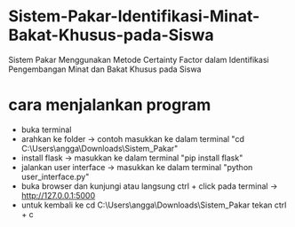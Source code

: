# Sistem-Pakar-Identifikasi-Minat-Bakat-Khusus-pada-Siswa
Sistem Pakar Menggunakan Metode Certainty Factor dalam Identifikasi Pengembangan Minat dan Bakat Khusus pada Siswa 
# cara menjalankan program
- buka terminal
- arahkan ke folder -> contoh masukkan ke dalam terminal "cd C:\Users\angga\Downloads\Sistem_Pakar"
- install flask -> masukkan ke dalam terminal "pip install flask"
- jalankan user interface -> masukkan ke dalam terminal "python user_interface.py"
- buka browser dan kunjungi atau langsung ctrl + click pada terminal -> http://127.0.0.1:5000
- untuk kembali ke cd C:\Users\angga\Downloads\Sistem_Pakar tekan ctrl + c
